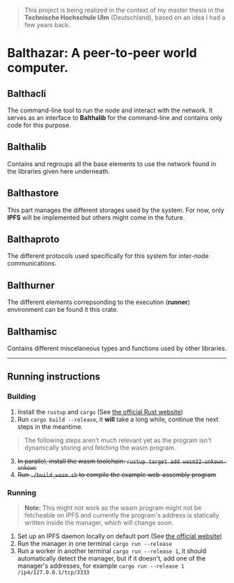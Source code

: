 > This project is being realized in the context of my master thesis in the
> **Technische Hochschule Ulm** (Deutschland), based on an idea I had a few years back.

# Balthazar: A peer-to-peer world computer.

## Balthacli

The command-line tool to run the node and interact with the network.
It serves as an interface to **Balthalib** for the command-line and contains only code for this purpose.

## Balthalib

Contains and regroups all the base elements to use the network found in the libraries given here underneath.

## Balthastore

This part manages the different storages used by the system.
For now, only **IPFS** will be implemented but others might come in the future.

## Balthaproto

The different protocols used specifically for this system for inter-node communications.

## Balthurner

The different elements correpsonding to the execution (**runner**) environment can be found it this crate.

## Balthamisc

Contains different miscelaneous types and functions used by other libraries.

---

## Running instructions

### Building
1. Install the `rustup` and `cargo` (See [the official Rust website](https://rust-lang.org))
2. Run `cargo build --release`, it **will** take a long while, continue the next steps in the meantime.

> The following steps aren't much relevant yet as the program isn't dynamically storing and fetching the wasm program.
3. ~~In parallel, install the wasm toolchain: `rustup target add wasm32-unkown-unkown`~~
4. ~~Run `./build_wasm.sh` to compile the example web-assembly program~~

### Running

> **Note:** This might not work as the wasm program might not be fetcheable on IPFS and currently the program's address is statically written inside the manager, which will change soon.

1. Set up an IPFS daemon locally on default port (See [the official website](https://ipfs.io))
2. Run the manager in one terminal `cargo run --release`
3. Run a worker in another terminal `cargo run --release 1`, it should automatically detect the manager, but if it doesn't, add one of the manager's addresses, for example `cargo run --release 1 /ip4/127.0.0.1/tcp/3333`
